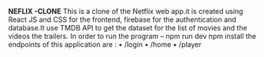 <b>NEFLIX -CLONE</b>
This is a clone of the Netflix web app.it is created using  React JS  and CSS for the frontend, firebase for the authentication and database.It use TMDB  API to get the dataset for the list of movies and the videos the trailers.
In order to run the program – npm run dev
                              npm install
the endpoints of this application are  : 
•	/login
•	/home
•	/player
